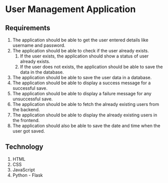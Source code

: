 # User Management Application

## Requirements

1. The application should be able to get the user entered details like username and password.
2. The application should be able to check if the user already exists.
   1. If the user exists, the application should show a status of user already exists.
   2. If the user does not exists, the application should be able to save the data in the database.
3. The application should be able to save the user data in a database.
4. The application should be able to display a success message for a successful save. 
5. The application should be able to display a failure message for any unsuccessful save.
6. The application should be able to fetch the already existing users from the backend.
7. The application should be able to display the already existing users in the frontend.
8. The application should also be able to save the date and time when the user got saved.

## Technology

1. HTML
2. CSS
3. JavaScript
4. Python - Flask